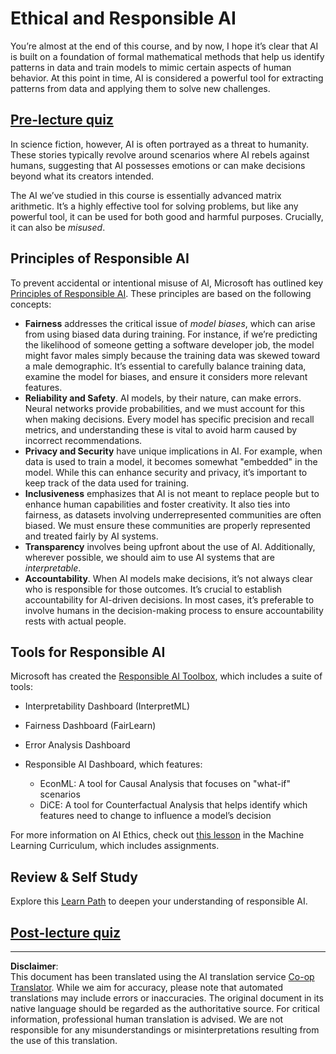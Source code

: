 <!--
CO_OP_TRANSLATOR_METADATA:
{
  "original_hash": "437c988596e751072e41a5aad3fcc5d9",
  "translation_date": "2025-08-31T17:46:26+00:00",
  "source_file": "lessons/7-Ethics/README.md",
  "language_code": "en"
}
-->
# Ethical and Responsible AI

You’re almost at the end of this course, and by now, I hope it’s clear that AI is built on a foundation of formal mathematical methods that help us identify patterns in data and train models to mimic certain aspects of human behavior. At this point in time, AI is considered a powerful tool for extracting patterns from data and applying them to solve new challenges.

## [Pre-lecture quiz](https://white-water-09ec41f0f.azurestaticapps.net/quiz/5/)

In science fiction, however, AI is often portrayed as a threat to humanity. These stories typically revolve around scenarios where AI rebels against humans, suggesting that AI possesses emotions or can make decisions beyond what its creators intended.

The AI we’ve studied in this course is essentially advanced matrix arithmetic. It’s a highly effective tool for solving problems, but like any powerful tool, it can be used for both good and harmful purposes. Crucially, it can also be *misused*.

## Principles of Responsible AI

To prevent accidental or intentional misuse of AI, Microsoft has outlined key [Principles of Responsible AI](https://www.microsoft.com/ai/responsible-ai?WT.mc_id=academic-77998-cacaste). These principles are based on the following concepts:

* **Fairness** addresses the critical issue of *model biases*, which can arise from using biased data during training. For instance, if we’re predicting the likelihood of someone getting a software developer job, the model might favor males simply because the training data was skewed toward a male demographic. It’s essential to carefully balance training data, examine the model for biases, and ensure it considers more relevant features.
* **Reliability and Safety**. AI models, by their nature, can make errors. Neural networks provide probabilities, and we must account for this when making decisions. Every model has specific precision and recall metrics, and understanding these is vital to avoid harm caused by incorrect recommendations.
* **Privacy and Security** have unique implications in AI. For example, when data is used to train a model, it becomes somewhat "embedded" in the model. While this can enhance security and privacy, it’s important to keep track of the data used for training.
* **Inclusiveness** emphasizes that AI is not meant to replace people but to enhance human capabilities and foster creativity. It also ties into fairness, as datasets involving underrepresented communities are often biased. We must ensure these communities are properly represented and treated fairly by AI systems.
* **Transparency** involves being upfront about the use of AI. Additionally, wherever possible, we should aim to use AI systems that are *interpretable*.
* **Accountability**. When AI models make decisions, it’s not always clear who is responsible for those outcomes. It’s crucial to establish accountability for AI-driven decisions. In most cases, it’s preferable to involve humans in the decision-making process to ensure accountability rests with actual people.

## Tools for Responsible AI

Microsoft has created the [Responsible AI Toolbox](https://github.com/microsoft/responsible-ai-toolbox), which includes a suite of tools:

* Interpretability Dashboard (InterpretML)
* Fairness Dashboard (FairLearn)
* Error Analysis Dashboard
* Responsible AI Dashboard, which features:

   - EconML: A tool for Causal Analysis that focuses on "what-if" scenarios
   - DiCE: A tool for Counterfactual Analysis that helps identify which features need to change to influence a model’s decision

For more information on AI Ethics, check out [this lesson](https://github.com/microsoft/ML-For-Beginners/tree/main/1-Introduction/3-fairness?WT.mc_id=academic-77998-cacaste) in the Machine Learning Curriculum, which includes assignments.

## Review & Self Study

Explore this [Learn Path](https://docs.microsoft.com/learn/modules/responsible-ai-principles/?WT.mc_id=academic-77998-cacaste) to deepen your understanding of responsible AI.

## [Post-lecture quiz](https://white-water-09ec41f0f.azurestaticapps.net/quiz/6/)

---

**Disclaimer**:  
This document has been translated using the AI translation service [Co-op Translator](https://github.com/Azure/co-op-translator). While we aim for accuracy, please note that automated translations may include errors or inaccuracies. The original document in its native language should be regarded as the authoritative source. For critical information, professional human translation is advised. We are not responsible for any misunderstandings or misinterpretations resulting from the use of this translation.